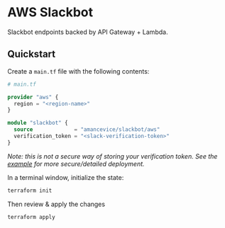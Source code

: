 # AWS Slackbot

Slackbot endpoints backed by API Gateway + Lambda.

## Quickstart

Create a `main.tf` file with the following contents:

```terraform
# main.tf

provider "aws" {
  region = "<region-name>"
}

module "slackbot" {
  source             = "amancevice/slackbot/aws"
  verification_token = "<slack-verification-token>"
}
```

_Note: this is not a secure way of storing your verification token. See the [example](./example) for more secure/detailed deployment._


In a terminal window, initialize the state:

```bash
terraform init
```

Then review & apply the changes

```bash
terraform apply
```
